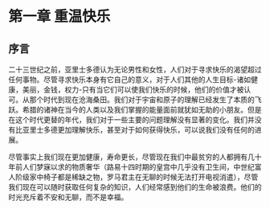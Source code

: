 # 第一章 重温快乐
## 序言
二十三世纪之前，亚里士多德认为无论男性和女性，人们对于寻求快乐的渴望超过任何事物。尽管寻求快乐本身有它自己的意义，对于人们其他的人生目标-诸如健康，美丽，金钱，权力-只有当它们可以使我们快乐的时候，他们的价值才被认可。从那个时代到现在沧海桑田。我们对于宇宙和原子的理解已经发生了本质的飞跃。希腊的诸神在当今的人类以及我们掌握的能量面前就犹如无助的小朋友。但是在这个时代更替的年代，我们对于一些主要的问题理解没有显著的变化。我们并没有比亚里士多德更加理解快乐，甚至对于如何获得快乐，可以说我们没有任何的进展。

尽管事实上我们现在更加健康，寿命更长，尽管现在我们中最贫穷的人都拥有几十年前人们梦寐以求的物质奢华（路易十四时期的皇宫中几乎没有卫生间，中世纪富人阶级家中椅子都是稀缺之物，罗马君主在无聊的时候无法打开电视消遣），尽管我们现在可以随时获取任何复杂的知识，人们经常感到他们的生命被浪费。他们的时光充斥着不安和无聊，而不是幸福。


